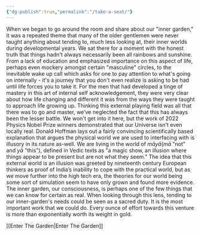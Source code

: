 ```yaml
---
{"dg-publish":true,"permalink":"/take-a-seat/"}
---
```



When we began to go around the room and share about our "inner garden," it was a repeated theme that many of the older gentlemen were never taught anything about tending to, much less looking at, their inner worlds during developmental years. We sat there for a moment with the honest truth that things hadn't always necessarily been all rainbows and sunshine. From a lack of education and emphasized importance on this aspect of life, perhaps even mockery amongst certain "masculine" circles, to the inevitable wake up call which asks for one to pay attention to what's going on internally - it's a journey that you don't even realize is asking to be had until life forces you to take it. For the men that had developed a tinge of mastery in this art of internal self acknowledgement, they were very clear about how life changing and different it was from the ways they were taught to approach life growing up. Thinking this external playing field was all that there was to go and master, we’ve neglected the fact that this has always been the lesser battle. We won't get into it here, but the work of 2022 Physics Nobel Prize winners demonstrated that our Universe isn't even locally real. Donald Hoffman lays out a fairly convincing scientifically based explanation that argues the physical world we are used to interfacing with is illusory in its nature as-well. We are living in the world of _māyā_(_mā_ "not" and _yā_ "this"), defined in Vedic texts as "a magic show, an illusion where things appear to be present but are not what they seem." The idea that this external world is an illusion was greeted by nineteenth century European thinkers as proof of India’s inability to cope with the practical world, but as we move further into the high tech era, the theories for our world being some sort of simulation seem to have only grown and found more evidence. The inner garden, our consciousness, is perhaps one of the few things that we can know for certain as real. When looking through this lens, tending to our inner-garden's needs could be seen as a sacred duty. It is the most important work that we could do. Every ounce of effort towards this venture is more than exponentially worth its weight in gold. 

[[Enter The Garden\|Enter The Garden]]